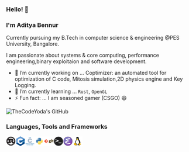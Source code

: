 ### Hello! 👋
### I'm Aditya Bennur

Currently pursuing my B.Tech in computer science & engineering @PES University, Bangalore.

I am passionate about systems & core computing, performance engineering,binary exploitaion and software development.

- 🔭 I’m currently working on ... Coptimizer: an automated tool for optimization of C code, Mitosis simulation,2D physics engine and Key Logging.
- 🌱 I’m currently learning ... ```Rust```, ```OpenGL```
- ⚡ Fun fact: ... I am seasoned gamer (CSGO) 😄 


![TheCodeYoda's GitHub](https://github-readme-stats.vercel.app/api?username=TheCodeYoda&count_private=true&show_icons=true&theme=radical)

### Languages, Tools and Frameworks


<img align="left" alt="Cpp" width="26px" src="https://raw.githubusercontent.com/github/explore/master/topics/rust/rust.png" />
<img align="left" alt="Rust" width="26px" src="https://raw.githubusercontent.com/github/explore/master/topics/cpp/cpp.png" />
<img align="left" alt="C" width="26px" src="https://raw.githubusercontent.com/github/explore/master/topics/c/c.png" />
<img align="left" alt="Python" width="26px" src="https://raw.githubusercontent.com/github/explore/master/topics/python/python.png" />
<img align="left" alt="Git" width="26px" src="https://raw.githubusercontent.com/github/explore/master/topics/git/git.png" />
<img align="left" alt="Terminal" width="26px" src="https://raw.githubusercontent.com/github/explore/master/topics/terminal/terminal.png" />
<img align="left" alt="Emacs" width="26px" src="https://raw.githubusercontent.com/github/explore/master/topics/emacs/emacs.png" />
<img align="left" alt="Linux" width="26px" src="https://raw.githubusercontent.com/github/explore/master/topics/linux/linux.png" />

<!--
**sriram1999s/sriram1999s** is a ✨ _special_ ✨ repository because its `README.md` (this file) appears on your GitHub profile.

Here are some ideas to get you started:

- 🔭 I’m currently working on ...
- 🌱 I’m currently learning ...
- 👯 I’m looking to collaborate on ...
- 🤔 I’m looking for help with ...
- 💬 Ask me about ...
- 📫 How to reach me: ...
- 😄 Pronouns: ...
- ⚡ Fun fact: ...
-->
